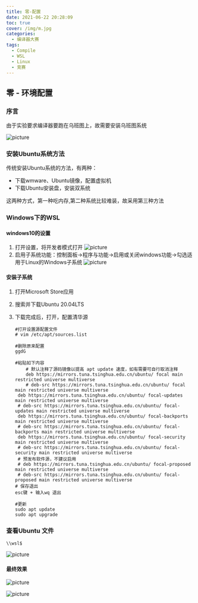 ```yaml
---
title: 零-配置
date: 2021-06-22 20:28:09
toc: true
cover: /img/m.jpg
categories: 
  - 编译器大赛
tags: 
  - Compile
  - WSL
  - Linux
  - 竞赛
---
```


## **零 - 环境配置**

### **序言**

由于实验要求编译器要跑在乌班图上，故需要安装乌班图系统<!-- more -->

![picture](/img/compile1.jpg)

### **安装Ubuntu系统方法**

传统安装Ubuntu系统的方法，有两种：

* 下载wmware、Ubuntu镜像，配置虚拟机
* 下载Ubuntu安装盘，安装双系统

这两种方式，第一种吃内存,第二种系统比较难装，故采用第三种方法

### **Windows下的WSL**

#### **windows10的设置**

1. 打开设置，将开发者模式打开
   ![picture](/img/compile2.jpg)
2. 启用子系统功能：控制面板->程序与功能->启用或关闭windows功能->勾选适用于Linux的Windows子系统
   ![picture](/img/compile3.jpg)

#### **安装子系统**

1. 打开Microsoft Store应用

2. 搜索并下载Ubuntu 20.04LTS

3. 下载完成后，打开，配置清华源 

   ```shell
   #打开设置源配置文件    
   # vim /etc/apt/sources.list
   
   #删除原来配置
   ggdG
   
   #粘贴如下内容
       # 默认注释了源码镜像以提高 apt update 速度，如有需要可自行取消注释
       deb https://mirrors.tuna.tsinghua.edu.cn/ubuntu/ focal main restricted universe multiverse
       # deb-src https://mirrors.tuna.tsinghua.edu.cn/ubuntu/ focal main restricted universe multiverse
   	deb https://mirrors.tuna.tsinghua.edu.cn/ubuntu/ focal-updates main restricted universe multiverse
   	# deb-src https://mirrors.tuna.tsinghua.edu.cn/ubuntu/ focal-updates main restricted universe multiverse
   	deb https://mirrors.tuna.tsinghua.edu.cn/ubuntu/ focal-backports main restricted universe multiverse
   	# deb-src https://mirrors.tuna.tsinghua.edu.cn/ubuntu/ focal-backports main restricted universe multiverse
   	deb https://mirrors.tuna.tsinghua.edu.cn/ubuntu/ focal-security main restricted universe multiverse
   	# deb-src https://mirrors.tuna.tsinghua.edu.cn/ubuntu/ focal-security main restricted universe multiverse
   	# 预发布软件源，不建议启用
   	# deb https://mirrors.tuna.tsinghua.edu.cn/ubuntu/ focal-proposed main restricted universe multiverse
   	# deb-src https://mirrors.tuna.tsinghua.edu.cn/ubuntu/ focal-proposed main restricted universe multiverse
   # 保存退出
   esc键 + 输入wq 退出
   
   #更新
   sudo apt update
   sudo apt upgrade
   ```

### **查看Ubuntu 文件**

   ```
   \\wsl$
   ```

![picture](/img/compile4.jpg)

#### 最终效果

![picture](/img/compile5.jpg)

![picture](/img/compile6.jpg)

   

   

